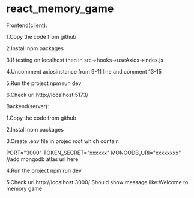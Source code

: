 # react_memory_game

Frontend(client):

1.Copy the code from github

2.Install npm packages

3.If testing on localhost then in src->hooks->useAxios->index.js

4.Uncomment axiosinstance from 9-11 line and comment 13-15

5.Run the project npm run dev

6.Check url:http://localhost:5173/

Backend(server):

1.Copy the code from github

2.Install npm packages

3.Create .env file in projec root which contain

PORT="3000"
TOKEN_SECRET="xxxxxx"
MONGODB_URI="xxxxxxxx" //add mongodb atlas url here

4.Run the project npm run dev

5.Check url:http://localhost:3000/
Should show message like:Welcome to memory game

